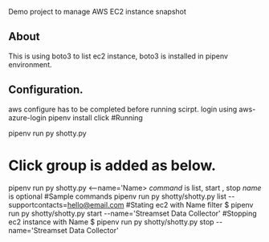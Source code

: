 Demo project to manage AWS EC2 instance snapshot

## About
This is using boto3 to list ec2 instance,
boto3 is installed in pipenv environment.

## Configuration.
aws configure has to be completed before running scirpt.
login using aws-azure-login
pipenv install click
#Running

pipenv run py shotty.py


# Click group is added as below.
pipenv run py shotty.py <command> <--name='Name>
*command* is list, start , stop
*name* is optional
#Sample commands
pipenv run py shotty/shotty.py list --supportcontacts=hello@email.com
#Stating ec2 with Name filter
$ pipenv run py shotty/shotty.py start --name='Streamset Data Collector'
#Stopping ec2 instance with Name
$ pipenv run py shotty/shotty.py stop --name='Streamset Data Collector'